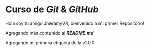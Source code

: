 # Curso de _Git_ & _GitHub_

Hola soy tu amigo JheramyVR, bienvenido a mi primer Repositorio!

Agregando más contenido al **_README.md_**

Agregando mi primera etiqueta de la v1.0.0

